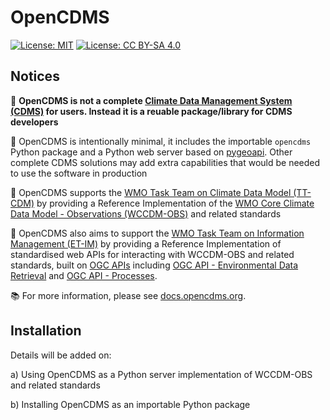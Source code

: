 # OpenCDMS

[![License: MIT](https://img.shields.io/badge/License-MIT-yellow.svg)](https://opensource.org/licenses/MIT) [![License: CC BY-SA 4.0](https://img.shields.io/badge/License-CC%20BY--SA%204.0-lightgrey.svg)](https://creativecommons.org/licenses/by-sa/4.0/)

## Notices

📌 **OpenCDMS is not a complete [Climate Data Management System (CDMS)](https://library.wmo.int/index.php?lvl=notice_display&id=16300) for users. Instead it is a reuable package/library for CDMS developers**

📌 OpenCDMS is intentionally minimal, it includes the importable `opencdms` Python package and a Python web server based on [pygeoapi](http://pygeoapo.io). Other complete CDMS solutions may add extra capabilities that would be needed to use the software in production

📌 OpenCDMS supports the [WMO Task Team on Climate Data Model (TT-CDM)](https://community.wmo.int/en/governance/commission-membership/commission-observation-infrastructure-and-information-systems-infcom/standing-committee-information-management-and-technology-sc-imt/expert-team-metadata-standards-et-metadata/task-team-climate-data-model-tt-cdm) by providing a Reference Implementation of the [WMO Core Climate Data Model - Observations (WCCDM-OBS)](https://meetings.wmo.int/INFCOM-3/_layouts/15/WopiFrame.aspx?sourcedoc=%7B3A36E4BF-D1B5-4CDC-BF80-89359C115420%7D&file=INFCOM-3-INF08-3(6a)-EXPERIMENTAL-CLIMATE-DATA-MODEL_en.docx) and related standards

📌 OpenCDMS also aims to support the [WMO Task Team on Information Management (ET-IM)](https://community.wmo.int/en/governance/commission-membership/commission-observation-infrastructure-and-information-systems-infcom/standing-committee-information-management-and-technology-sc-imt/expert-team-information-management-et-im) by providing a Reference Implementation of standardised web APIs for interacting with WCCDM-OBS and related standards, built on [OGC APIs](https://ogcapi.ogc.org) including [OGC API - Environmental Data Retrieval](https://ogcapi.ogc.org/edr/) and [OGC API - Processes](https://ogcapi.ogc.org/processes/).

📚 For more information, please see [docs.opencdms.org](https://docs.opencdms.org).


## Installation

Details will be added on:

a) Using OpenCDMS as a Python server implementation of WCCDM-OBS and related standards

b) Installing OpenCDMS as an importable Python package
